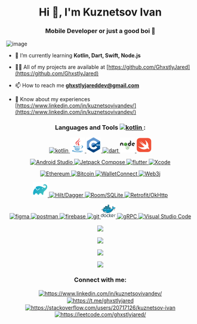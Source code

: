 <h1 align="center">Hi 👋, I'm Kuznetsov Ivan</h1>
<h3 align="center">Mobile Developer or just a good boi 🥷</h3>

![image](https://user-images.githubusercontent.com/86606235/208611556-6d74c613-ce16-45b0-aa96-f1f9053cb27a.png)

- 🌱 I’m currently learning **Kotlin, Dart, Swift, Node.js**

- 👨‍💻 All of my projects are available at [https://github.com/GhxstlyJared](https://github.com/GhxstlyJared)

- 📫 How to reach me **ghxstlyjareddev@gmail.com**

- 📄 Know about my experiences [https://www.linkedin.com/in/kuznetsovivandev/](https://www.linkedin.com/in/kuznetsovivandev/)

<h3 align="center">Languages and Tools <a href="https://kotlinlang.org" target="_blank" rel="noreferrer"> <img src="https://github.com/TheDudeThatCode/TheDudeThatCode/blob/master/Assets/Developer.gif" alt="kotlin" width="40" height="40"/> </a>:</h3>

<!-- Languages & Core -->
<p align="center"> 
  <a href="https://kotlinlang.org" target="_blank" rel="noreferrer"> <img src="https://www.vectorlogo.zone/logos/kotlinlang/kotlinlang-icon.svg" alt="kotlin" width="40" height="40"/> </a> 
  <a href="https://www.java.com" target="_blank" rel="noreferrer"> <img src="https://raw.githubusercontent.com/devicons/devicon/master/icons/java/java-original.svg" alt="java" width="40" height="40"/> </a>
  <a href="https://cplusplus.com/" target="_blank" rel="noreferrer"> <img src="https://raw.githubusercontent.com/devicons/devicon/master/icons/cplusplus/cplusplus-original.svg" alt="C++" width="40" height="40"/> </a>
  <a href="https://dart.dev" target="_blank" rel="noreferrer"> <img src="https://www.vectorlogo.zone/logos/dartlang/dartlang-icon.svg" alt="dart" width="40" height="40"/> </a> 
  <a href="https://nodejs.org" target="_blank" rel="noreferrer"> <img src="https://raw.githubusercontent.com/devicons/devicon/master/icons/nodejs/nodejs-original-wordmark.svg" alt="nodejs" width="40" height="40"/> </a>
  <a href="https://developer.apple.com/swift/" target="_blank" rel="noreferrer"> <img src="https://raw.githubusercontent.com/devicons/devicon/master/icons/swift/swift-original.svg" alt="swift" width="40" height="40"/> </a>
</p>

<!-- Frameworks & Platforms -->
<p align="center">
  <a href="https://developer.android.com/studio" target="_blank" rel="noreferrer"> <img src="https://img.icons8.com/fluency/512/android-studio--v3.png" alt="Android Studio" width="40" height="40"/> </a>
  <a href="https://developer.android.com/jetpack/compose" target="_blank" rel="noreferrer"> <img src="https://3.bp.blogspot.com/-VVp3WvJvl84/X0Vu6EjYqDI/AAAAAAAAPjU/ZOMKiUlgfg8ok8DY8Hc-ocOvGdB0z86AgCLcBGAsYHQ/s1600/jetpack%2Bcompose%2Bicon_RGB.png" alt="Jetpack Compose" width="40" height="40"/> </a>
  <a href="https://flutter.dev" target="_blank" rel="noreferrer"> <img src="https://www.vectorlogo.zone/logos/flutterio/flutterio-icon.svg" alt="flutter" width="40" height="40"/> </a>
  <a href="https://developer.apple.com/xcode/" target="_blank" rel="noreferrer"> <img src="https://developer.apple.com/assets/elements/icons/xcode-12/xcode-12-96x96_2x.png" alt="Xcode" width="40" height="40"/> </a>
</p>

<!-- Blockchain & Web3 -->
<p align="center">
  <a href="https://ethereum.org/" target="_blank" rel="noreferrer"> <img src="https://upload.wikimedia.org/wikipedia/commons/0/05/Ethereum_logo_2014.svg" alt="Ethereum" width="40" height="40"/> </a>
  <a href="https://bitcoin.org/" target="_blank" rel="noreferrer"> <img src="https://bitcoin.org/img/icons/opengraph.png" alt="Bitcoin" width="40" height="40"/> </a>
  <a href="https://walletconnect.com/" target="_blank" rel="noreferrer"> <img src="https://altcoinsbox.com/wp-content/uploads/2023/04/wallet-connect-logo.png" alt="WalletConnect" width="40" height="40"/> </a>
  <a href="https://web3j.io/" target="_blank" rel="noreferrer"> <img src="https://docs.web3j.io/4.14.0/img/logo.png" alt="Web3j" width="40" height="40"/> </a>
</p>

<!-- Architecture & DI -->
<p align="center">
  <a href="https://gradle.org/" target="_blank" rel="noreferrer"> <img src="https://raw.githubusercontent.com/github/explore/59009b1589a883459c0ae19044e3e7e3ec0c4e0a/topics/gradle/gradle.png" alt="Gradle" width="40" height="40"/> </a>
  <a href="https://dagger.dev/hilt/" target="_blank" rel="noreferrer"> <img src="https://www.shutterstock.com/image-vector/dependency-injection-icon-element-design-600nw-2588787461.jpg" alt="Hilt/Dagger" width="40" height="40"/> </a>
  <a href="https://developer.android.com/training/data-storage/room" target="_blank" rel="noreferrer"> <img src="https://www.vectorlogo.zone/logos/sqlite/sqlite-icon.svg" alt="Room/SQLite" width="40" height="40"/> </a>
  <a href="https://square.github.io/retrofit/" target="_blank" rel="noreferrer"> <img src="https://square.github.io/okhttp/assets/images/icon-square.png" alt="Retrofit/OkHttp" width="40" height="40"/> </a>
</p>

<!-- Tools & Services -->
<p align="center">
  <a href="https://www.figma.com/" target="_blank" rel="noreferrer"> <img src="https://www.vectorlogo.zone/logos/figma/figma-icon.svg" alt="figma" width="40" height="40"/> </a>
  <a href="https://postman.com" target="_blank" rel="noreferrer"> <img src="https://www.vectorlogo.zone/logos/getpostman/getpostman-icon.svg" alt="postman" width="40" height="40"/> </a>
  <a href="https://firebase.google.com/" target="_blank" rel="noreferrer"> <img src="https://www.vectorlogo.zone/logos/firebase/firebase-icon.svg" alt="firebase" width="40" height="40"/> </a>
  <a href="https://git-scm.com/" target="_blank" rel="noreferrer"> <img src="https://www.vectorlogo.zone/logos/git-scm/git-scm-icon.svg" alt="git" width="40" height="40"/> </a>
  <a href="https://www.docker.com/" target="_blank" rel="noreferrer"> <img src="https://raw.githubusercontent.com/devicons/devicon/master/icons/docker/docker-original-wordmark.svg" alt="docker" width="40" height="40"/> </a>
  <a href="https://grpc.io/" target="_blank" rel="noreferrer"> <img src="https://grpc.io/img/logos/grpc-icon-color.png" alt="gRPC" width="40" height="40"/> </a>
  <a href="https://code.visualstudio.com/" target="_blank" rel="noreferrer"> <img src="https://www.svgrepo.com/show/354520/visual-studio.svg" alt="Visual Studio Code" width="40" height="40"/> </a>
</p>

<p align="center">
<a href="https://www.linkedin.com/in/kuznetsovivandev">
<img align="center" src="https://github-readme-stats.vercel.app/api/top-langs/?username=GhxstlyJared&&langs_count=10&card_width=500&layout=compact" />
</a> </p>

<p align="center">
<a href="https://www.linkedin.com/in/kuznetsovivandev">
<img align="center" src="https://github-readme-stats.vercel.app/api/wakatime?username=GhxstlyJared&layout=compact&hide_progress=true&langs_count=20" />
</a> </p>

<p align="center">
<a href="https://www.linkedin.com/in/kuznetsovivandev">
<img align="center" src="https://github-readme-stats.vercel.app/api?username=GhxstlyJared&show_icons=true&count_private=true&include_all_commits=true&line_height=35&hide=stars&card_width=500" />
</a> </p>

<p align="center">
<a href="https://open.spotify.com/playlist/28jaP5EVxXgFv4O5qDVuB2">
<img align="center" src="https://spotify-github-profile.vercel.app/api/view?uid=l9l66wv6xqrxc6gribj9ybd5t&cover_image=true&theme=default&show_offline=true&background_color=121212&bar_color_cover=true" />
</a> </p>

<h3 align="center">Connect with me:</h3>
<p align="center">
<a href="https://www.linkedin.com/in/kuznetsovivandev/" target="blank"><img align="center" src="https://raw.githubusercontent.com/rahuldkjain/github-profile-readme-generator/master/src/images/icons/Social/linked-in-alt.svg" alt="https://www.linkedin.com/in/kuznetsovivandev/" height="30" width="40" /></a>
<a href="https://t.me/ghxstlyjared" target="blank"><img align="center" src="https://simpleicons.org/icons/telegram.svg" alt="https://t.me/ghxstlyjared" height="30" width="40" /></a>
<a href="https://stackoverflow.com/users/20717126/kuznetsov-ivan" target="blank"><img align="center" src="https://raw.githubusercontent.com/rahuldkjain/github-profile-readme-generator/master/src/images/icons/Social/stack-overflow.svg" alt="https://stackoverflow.com/users/20717126/kuznetsov-ivan" height="30" width="40" /></a>
<a href="https://leetcode.com/ghxstlyjared/" target="blank"><img align="center" src="https://raw.githubusercontent.com/rahuldkjain/github-profile-readme-generator/master/src/images/icons/Social/leet-code.svg" alt="https://leetcode.com/ghxstlyjared/" height="30" width="40" /></a>
</p>
